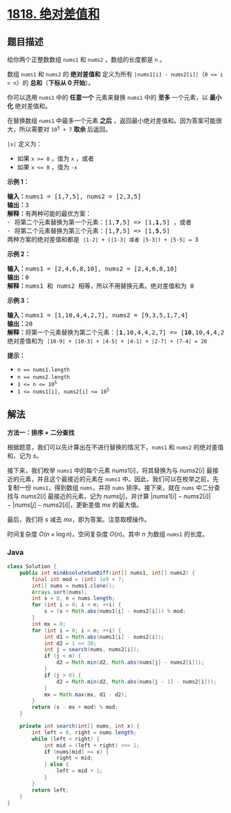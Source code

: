 # [1818. 绝对差值和](https://leetcode.cn/problems/minimum-absolute-sum-difference)

## 题目描述

<p>给你两个正整数数组 <code>nums1</code> 和 <code>nums2</code> ，数组的长度都是 <code>n</code> 。</p>

<p>数组 <code>nums1</code> 和 <code>nums2</code> 的 <strong>绝对差值和</strong> 定义为所有 <code>|nums1[i] - nums2[i]|</code>（<code>0 <= i < n</code>）的 <strong>总和</strong>（<strong>下标从 0 开始</strong>）。</p>

<p>你可以选用 <code>nums1</code> 中的 <strong>任意一个</strong> 元素来替换 <code>nums1</code> 中的 <strong>至多</strong> 一个元素，以 <strong>最小化</strong> 绝对差值和。</p>

<p>在替换数组 <code>nums1</code> 中最多一个元素 <strong>之后</strong> ，返回最小绝对差值和。因为答案可能很大，所以需要对 <code>10<sup>9</sup> + 7</code> <strong>取余 </strong>后返回。</p>

<p><code>|x|</code> 定义为：</p>

<ul>
	<li>如果 <code>x >= 0</code> ，值为 <code>x</code> ，或者</li>
	<li>如果 <code>x <= 0</code> ，值为 <code>-x</code></li>
</ul>



<p><strong>示例 1：</strong></p>

<pre>
<strong>输入：</strong>nums1 = [1,7,5], nums2 = [2,3,5]
<strong>输出：</strong>3
<strong>解释：</strong>有两种可能的最优方案：
- 将第二个元素替换为第一个元素：[1,<strong>7</strong>,5] => [1,<strong>1</strong>,5] ，或者
- 将第二个元素替换为第三个元素：[1,<strong>7</strong>,5] => [1,<strong>5</strong>,5]
两种方案的绝对差值和都是 <code>|1-2| + (|1-3| 或者 |5-3|) + |5-5| = </code>3
</pre>

<p><strong>示例 2：</strong></p>

<pre>
<strong>输入：</strong>nums1 = [2,4,6,8,10], nums2 = [2,4,6,8,10]
<strong>输出：</strong>0
<strong>解释：</strong>nums1 和 nums2 相等，所以不用替换元素。绝对差值和为 0
</pre>

<p><strong>示例 3</strong><strong>：</strong></p>

<pre>
<strong>输入：</strong>nums1 = [1,10,4,4,2,7], nums2 = [9,3,5,1,7,4]
<strong>输出：</strong>20
<strong>解释：</strong>将第一个元素替换为第二个元素：[<strong>1</strong>,10,4,4,2,7] => [<strong>10</strong>,10,4,4,2,7]
绝对差值和为 <code>|10-9| + |10-3| + |4-5| + |4-1| + |2-7| + |7-4| = 20</code>
</pre>



<p><strong>提示：</strong></p>

<ul>
	<li><code>n == nums1.length</code></li>
	<li><code>n == nums2.length</code></li>
	<li><code>1 <= n <= 10<sup>5</sup></code></li>
	<li><code>1 <= nums1[i], nums2[i] <= 10<sup>5</sup></code></li>
</ul>

## 解法

**方法一：排序 + 二分查找**

根据题意，我们可以先计算出在不进行替换的情况下，`nums1` 和 `nums2` 的绝对差值和，记为 $s$。

接下来，我们枚举 `nums1` 中的每个元素 $nums1[i]$，将其替换为与 $nums2[i]$ 最接近的元素，并且这个最接近的元素在 `nums1` 中。因此，我们可以在枚举之前，先复制一份 `nums1`，得到数组 `nums`，并将 `nums` 排序。接下来，就在 `nums` 中二分查找与 $nums2[i]$ 最接近的元素，记为 $nums[j]$，并计算 $|nums1[i] - nums2[i]| - |nums[j] - nums2[i]|$，更新差值 $mx$ 的最大值。

最后，我们将 $s$ 减去 $mx$，即为答案。注意取模操作。

时间复杂度 $O(n \times \log n)$，空间复杂度 $O(n)$。其中 $n$ 为数组 `nums1` 的长度。

### **Java**

```java
class Solution {
    public int minAbsoluteSumDiff(int[] nums1, int[] nums2) {
        final int mod = (int) 1e9 + 7;
        int[] nums = nums1.clone();
        Arrays.sort(nums);
        int s = 0, n = nums.length;
        for (int i = 0; i < n; ++i) {
            s = (s + Math.abs(nums1[i] - nums2[i])) % mod;
        }
        int mx = 0;
        for (int i = 0; i < n; ++i) {
            int d1 = Math.abs(nums1[i] - nums2[i]);
            int d2 = 1 << 30;
            int j = search(nums, nums2[i]);
            if (j < n) {
                d2 = Math.min(d2, Math.abs(nums[j] - nums2[i]));
            }
            if (j > 0) {
                d2 = Math.min(d2, Math.abs(nums[j - 1] - nums2[i]));
            }
            mx = Math.max(mx, d1 - d2);
        }
        return (s - mx + mod) % mod;
    }

    private int search(int[] nums, int x) {
        int left = 0, right = nums.length;
        while (left < right) {
            int mid = (left + right) >>> 1;
            if (nums[mid] >= x) {
                right = mid;
            } else {
                left = mid + 1;
            }
        }
        return left;
    }
}
```
